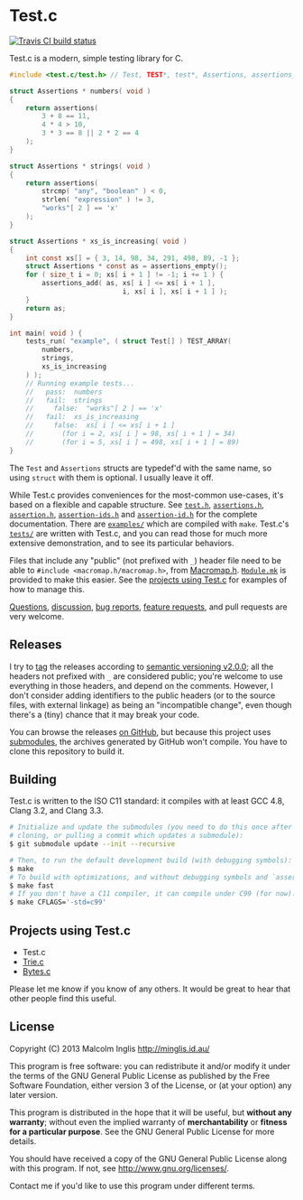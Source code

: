 # Test.c

[![Travis CI build status](https://api.travis-ci.org/mcinglis/test.c.png)](https://travis-ci.org/mcinglis/test.c)

Test.c is a modern, simple testing library for C.

``` c
#include <test.c/test.h> // Test, TEST*, test*, Assertions, assertions_*

struct Assertions * numbers( void )
{
    return assertions(
        3 + 8 == 11,
        4 * 4 > 10,
        3 * 3 == 8 || 2 * 2 == 4
    );
}

struct Assertions * strings( void )
{
    return assertions(
        strcmp( "any", "boolean" ) < 0,
        strlen( "expression" ) != 3,
        "works"[ 2 ] == 'x'
    );
}

struct Assertions * xs_is_increasing( void )
{
    int const xs[] = { 3, 14, 98, 34, 291, 498, 89, -1 };
    struct Assertions * const as = assertions_empty();
    for ( size_t i = 0; xs[ i + 1 ] != -1; i += 1 ) {
        assertions_add( as, xs[ i ] <= xs[ i + 1 ],
                            i, xs[ i ], xs[ i + 1 ] );
    }
    return as;
}

int main( void ) {
    tests_run( "example", ( struct Test[] ) TEST_ARRAY(
        numbers,
        strings,
        xs_is_increasing
    ) );
    // Running example tests...
    //   pass:  numbers
    //   fail:  strings
    //     false:  "works"[ 2 ] == 'x'
    //   fail:  xs_is_increasing
    //     false:  xs[ i ] <= xs[ i + 1 ]
    //       (for i = 2, xs[ i ] = 98, xs[ i + 1 ] = 34)
    //       (for i = 5, xs[ i ] = 498, xs[ i + 1 ] = 89)
}
```

The `Test` and `Assertions` structs are typedef'd with the same name, so using `struct` with them is optional. I usually leave it off.

While Test.c provides conveniences for the most-common use-cases, it's based on a flexible and capable structure. See [`test.h`](/test.h), [`assertions.h`](/assertions.h), [`assertion.h`](/assertion.h), [`assertion-ids.h`](/assertion-ids.h) and [`assertion-id.h`](/assertion-id.h) for the complete documentation. There are [`examples/`](/examples/) which are compiled with `make`. Test.c's [`tests/`](/tests/) are written with Test.c, and you can read those for much more extensive demonstration, and to see its particular behaviors.

Files that include any "public" (not prefixed with `_`) header file need to be able to `#include <macromap.h/macromap.h>`, from [Macromap.h](https://github.com/mcinglis/macromap.h). [`Module.mk`](/Module.mk) is provided to make this easier. See the [projects using Test.c](#projects-using-testc) for examples of how to manage this.

[Questions](https://github.com/mcinglis/test.c/issues?labels=question), [discussion](https://github.com/mcinglis/test.c/issues?labels=discussion), [bug reports](https://github.com/mcinglis/test.c/issues?labels=bug), [feature requests](https://github.com/mcinglis/test.c/issues?labels=enhancement), and pull requests are very welcome.


## Releases

I try to [tag](http://git-scm.com/book/en/Git-Basics-Tagging) the releases according to [semantic versioning v2.0.0](http://semver.org/spec/v2.0.0.html); all the headers not prefixed with `_` are considered public; you're welcome to use everything in those headers, and depend on the comments. However, I don't consider adding identifiers to the public headers (or to the source files, with external linkage) as being an "incompatible change", even though there's a (tiny) chance that it may break your code.

You can browse the releases [on GitHub](https://github.com/mcinglis/test.c/releases), but because this project uses [submodules](http://git-scm.com/book/en/Git-Tools-Submodules), the archives generated by GitHub won't compile. You have to clone this repository to build it.


## Building

Test.c is written to the ISO C11 standard: it compiles with at least GCC 4.8, Clang 3.2, and Clang 3.3.

``` sh
# Initialize and update the submodules (you need to do this once after
# cloning, or pulling a commit which updates a submodule):
$ git submodule update --init --recursive

# Then, to run the default development build (with debugging symbols):
$ make
# To build with optimizations, and without debugging symbols and `assert()`s
$ make fast
# If you don't have a C11 compiler, it can compile under C99 (for now):
$ make CFLAGS='-std=c99'
```


## Projects using Test.c

- Test.c
- [Trie.c](https://github.com/mcinglis/trie.c)
- [Bytes.c](https://github.com/mcinglis/bytes.c)

Please let me know if you know of any others. It would be great to hear that other people find this useful.


## License

Copyright (C) 2013 Malcolm Inglis <http://minglis.id.au/>

This program is free software: you can redistribute it and/or modify it under the terms of the GNU General Public License as published by the Free Software Foundation, either version 3 of the License, or (at your option) any later version.

This program is distributed in the hope that it will be useful, but **without any warranty**; without even the implied warranty of **merchantability** or **fitness for a particular purpose**. See the GNU General Public License for more details.

You should have received a copy of the GNU General Public License along with this program. If not, see <http://www.gnu.org/licenses/>.

Contact me if you'd like to use this program under different terms.

